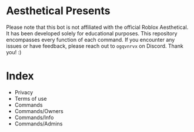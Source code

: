 # Aesthetical Presents
Please note that this bot is not affiliated with the official Roblox Aesthetical. It has been developed solely for educational purposes. This repository encompasses every function of each command. If you encounter any issues or have feedback, please reach out to `ogqvnrvx` on Discord. Thank you! :)

# Index
- Privacy
- Terms of use
- Commands
- Commands/Owners
- Commands/Info
- Commands/Admins
